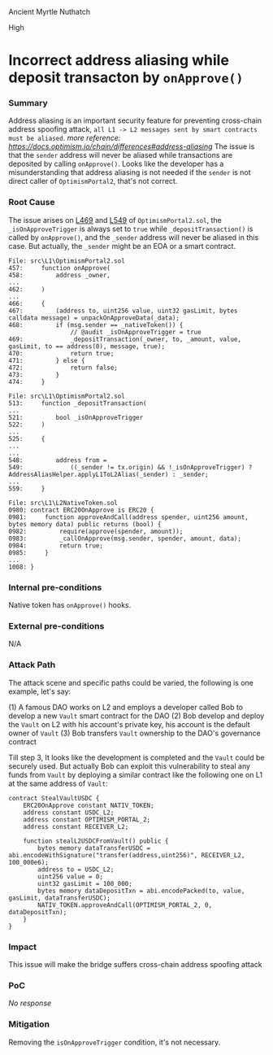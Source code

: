 Ancient Myrtle Nuthatch

High

# Incorrect address aliasing while deposit transacton by ````onApprove()````

### Summary

Address aliasing is an important security feature for preventing cross-chain address spoofing attack, ````all L1 -> L2 messages sent by smart contracts must be aliased````.
_more reference: https://docs.optimism.io/chain/differences#address-aliasing_
The issue is that the ````sender```` address will never be aliased while transactions are  deposited by calling ````onApprove()````. Looks like the developer has a misunderstanding that address aliasing is not needed if the ````sender```` is not direct caller of ````OptimismPortal2````, that's not correct.

### Root Cause
The issue arises on [L469](https://github.com/sherlock-audit/2024-08-tokamak-network/blob/6d4cf9ea730d5b52b622f0b3afd41a35d3eba8a2/tokamak-thanos/packages/tokamak/contracts-bedrock/src/L1/OptimismPortal2.sol#L469) and [L549](https://github.com/sherlock-audit/2024-08-tokamak-network/blob/6d4cf9ea730d5b52b622f0b3afd41a35d3eba8a2/tokamak-thanos/packages/tokamak/contracts-bedrock/src/L1/OptimismPortal2.sol#L549) of ````OptimismPortal2.sol````, the ````_isOnApproveTrigger```` is always set to ````true```` while ````_depositTransaction()```` is called by ````onApprove()````, and the ````_sender```` address will never be aliased in this case. But actually, the ````_sender```` might be an EOA or a smart contract.
```solidity
File: src\L1\OptimismPortal2.sol
457:     function onApprove(
458:         address _owner,
...
462:     )
...
466:     {
467:         (address to, uint256 value, uint32 gasLimit, bytes calldata message) = unpackOnApproveData(_data);
468:         if (msg.sender == _nativeToken()) {
                 // @audit _isOnApproveTrigger = true
469:             _depositTransaction(_owner, to, _amount, value, gasLimit, to == address(0), message, true); 
470:             return true;
471:         } else {
472:             return false;
473:         }
474:     }

File: src\L1\OptimismPortal2.sol
513:     function _depositTransaction(
...
521:         bool _isOnApproveTrigger
522:     )
...
525:     {
...
...
548:         address from =
549:             ((_sender != tx.origin) && !_isOnApproveTrigger) ? AddressAliasHelper.applyL1ToL2Alias(_sender) : _sender;
...
559:     }

File: src\L1\L2NativeToken.sol
0980: contract ERC20OnApprove is ERC20 {
0981:     function approveAndCall(address spender, uint256 amount, bytes memory data) public returns (bool) {
0982:         require(approve(spender, amount));
0983:         _callOnApprove(msg.sender, spender, amount, data);
0984:         return true;
0985:     }
...
1008: }

```

### Internal pre-conditions

Native token has ````onApprove()```` hooks.

### External pre-conditions

N/A

### Attack Path
The attack scene and specific paths could be varied, the following is one example, let's say:

(1) A famous DAO works on L2 and employs a developer called Bob to develop a new ````Vault```` smart contract for the DAO
(2) Bob develop and deploy the ````Vault```` on L2 with his account's private key, his account is the default owner of ````Vault````
(3) Bob transfers ````Vault```` ownership to the DAO's governance contract

Till step 3, It looks like the development is completed and the ````Vault```` could be securely used. But actually Bob can exploit this vulnerability to steal any funds from ````Vault```` by deploying a similar contract like the following one on L1 at the same address of  ````Vault````:
```solidity
contract StealVaultUSDC {
    ERC20OnApprove constant NATIV_TOKEN;
    address constant USDC_L2;
    address constant OPTIMISM_PORTAL_2;
    address constant RECEIVER_L2;

    function stealL2USDCFromVault() public {
        bytes memory dataTransferUSDC = abi.encodeWithSignature("transfer(address,uint256)", RECEIVER_L2, 100_000e6);
        address to = USDC_L2;
        uint256 value = 0;
        uint32 gasLimit = 100_000;
        bytes memory dataDepositTxn = abi.encodePacked(to, value, gasLimit, dataTransferUSDC);
        NATIV_TOKEN.approveAndCall(OPTIMISM_PORTAL_2, 0, dataDepositTxn);
    }
}
```





### Impact

This issue will make the bridge suffers cross-chain address spoofing attack

### PoC

_No response_

### Mitigation

Removing the ````isOnApproveTrigger```` condition, it's not necessary.
